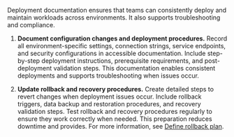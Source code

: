 Deployment documentation ensures that teams can consistently deploy and maintain workloads across environments. It also supports troubleshooting and compliance.

1. **Document configuration changes and deployment procedures.** Record all environment-specific settings, connection strings, service endpoints, and security configurations in accessible documentation. Include step-by-step deployment instructions, prerequisite requirements, and post-deployment validation steps. This documentation enables consistent deployments and supports troubleshooting when issues occur.

2. **Update rollback and recovery procedures.** Create detailed steps to revert changes when deployment issues occur. Include rollback triggers, data backup and restoration procedures, and recovery validation steps. Test rollback and recovery procedures regularly to ensure they work correctly when needed. This preparation reduces downtime and provides. For more information, see [Define rollback plan](./plan-migration.md#define-rollback-plan).